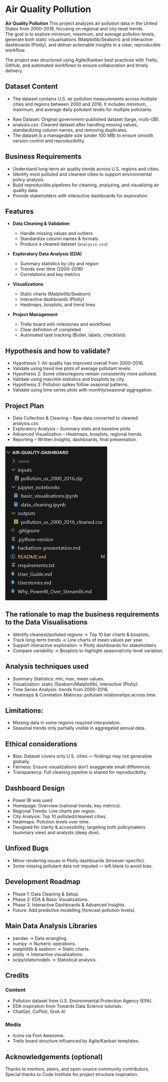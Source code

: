 # Air Quality Pollution

**Air Quality Pollution** This project analyzes air pollution data in the United States from 2000–2016, focusing on regional and city-level trends.  
The goal is to explore minimum, maximum, and average pollution levels, generate both static visualisations (Matplotlib/Seaborn) and interactive dashboards (Plotly), and deliver actionable insights in a clear, reproducible workflow.  

The project was structured using Agile/Kanban best practices with Trello, GitHub, and automated workflows to ensure collaboration and timely delivery.

## Dataset Content
* The dataset contains U.S. air pollution measurements across multiple cities and regions between 2000 and 2016.
It includes minimum, maximum, and average daily pollutant levels for multiple pollutants.

- Raw Dataset: Original government-published dataset (large, multi-GB).
- analysis.csv: Cleaned dataset after handling missing values, standardizing column names, and removing duplicates.
- The dataset is a manageable size (under 100 MB) to ensure smooth version control and reproducibility.


## Business Requirements
- Understand long-term air quality trends across U.S. regions and cities.
- Identify most polluted and cleanest cities to support environmental policy analysis.
- Build reproducible pipelines for cleaning, analyzing, and visualizing air quality data.
- Provide stakeholders with interactive dashboards for exploration.

## Features
- **Data Cleaning & Validation**  
    - Handle missing values and outliers  
    - Standardize column names & formats  
    - Produce a cleaned dataset (`analysis.csv`)  

- **Exploratory Data Analysis (EDA)**  
    - Summary statistics by city and region  
    - Trends over time (2000–2016)
    - Correlations and key metrics  

- **Visualizations**  
    - Static charts (Matplotlib/Seaborn)  
    - Interactive dashboards (Plotly)  
    - Heatmaps, boxplots, and trend lines  

- **Project Management**  
    - Trello board with milestones and workflows  
    - Clear definition of completed  
    - Automated task tracking (Butler, labels, checklists) 

## Hypothesis and how to validate?
- Hypothesis 1: Air quality has improved overall from 2000–2016.
- Validate using trend line plots of average pollutant levels.
- Hypothesis 2: Some cities/regions remain consistently more polluted.
- Validate using max/min statistics and boxplots by city.
- Hypothesis 3: Pollution spikes follow seasonal patterns.
- Validate using time series plots with monthly/seasonal aggregation.

## Project Plan
- Data Collection & Cleaning – Raw data converted to cleaned analysis.csv.
- Exploratory Analysis – Summary stats and baseline plots.
- Advanced Visualization – Heatmaps, boxplots, regional trends.
- Reporting – Written insights, dashboards, final presentation.

![alt text](image.png)

## The rationale to map the business requirements to the Data Visualisations
- Identify cleanest/polluted regions → Top 10 bar charts & boxplots.
- Track long-term trends → Line charts of mean values per year.
- Support interactive exploration → Plotly dashboards for stakeholders.
- Compare variability → Boxplots to highlight seasonal/city-level variation.

## Analysis techniques used
- Summary Statistics: min, max, mean values.
- Visualization: static (Seaborn/Matplotlib), interactive (Plotly).
- Time Series Analysis: trends from 2000–2016.
- Heatmaps & Correlation Matrices: pollutant relationships across time.

## Limitations:
- Missing data in some regions required interpolation.
- Seasonal trends only partially visible in aggregated annual data.

## Ethical considerations
- Bias: Dataset covers only U.S. cities — findings may not generalize globally.
- Fairness: Ensure visualizations don’t exaggerate small differences.
- Transparency: Full cleaning pipeline is shared for reproducibility.

## Dashboard Design
- Power BI was used
- Homepage: Overview (national trends, key metrics).
- Regional Trends: Line charts per region.
- City Analysis: Top 10 polluted/cleanest cities.
- Heatmaps: Pollution levels over time.
- Designed for clarity & accessibility, targeting both policymakers (summary view) and analysts (deep dive).

## Unfixed Bugs
- Minor rendering issues in Plotly dashboards (browser-specific).
- Some missing pollutant data not imputed — left blank to avoid bias.

## Development Roadmap
- Phase 1: Data Cleaning & Setup.
- Phase 2: EDA & Basic Visualizations.
- Phase 3: Interactive Dashboards & Advanced Insights.
- Future: Add predictive modelling (forecast pollution levels).

## Main Data Analysis Libraries
- pandas → Data wrangling.
- numpy → Numeric operations.
- matplotlib & seaborn → Static charts.
- plotly → Interactive visualizations.
- scipy/statsmodels → Statistical analysis.


## Credits 

### Content 

-  Pollution dataset from U.S. Environmental Protection Agency (EPA).
- EDA inspiration from Towards Data Science tutorials.
- ChatGpt, CoPilot, Grok AI

### Media

- Icons via Font Awesome.
- Trello board structure influenced by Agile/Kanban templates.



## Acknowledgements (optional)
Thanks to mentors, peers, and open-source community contributors.
Special thanks to Code Institute for project structure inspiration.